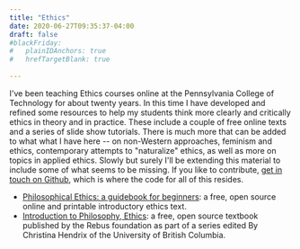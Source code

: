 ```yaml
---
title: "Ethics"
date: 2020-06-27T09:35:37-04:00
draft: false
#blackFriday: 
#   plainIDAnchors: true
#   hrefTargetBlank: true
   
---
```


I've been teaching Ethics courses online at the Pennsylvania College of Technology for about twenty years. <!--more--> In this time I have developed and refined some resources to help my students think more clearly and critically ethics in theory and in practice. These include a couple of free online texts and a series of slide show tutorials. There is much more that can be added to what what I have here -- on non-Western approaches, feminism and ethics, contemporary attempts to "naturalize" ethics, as well as more on topics in applied ethics. Slowly but surely I'll be extending this material to include some of what seems to be missing. If you like to contribute, [get in touch on Github](https://github.com/gwmatthews), which is where the code for all of this resides.

- [Philosophical Ethics: a guidebook for beginners](https://gwmatthews.github.io/ethics/): a free, open source online and printable introductory ethics text.
- [Introduction to Philosophy, Ethics](https://press.rebus.community/intro-to-phil-ethics/): a free, open source textbook published by the Rebus foundation as part of a series edited By Christina Hendrix of the University of British Columbia.

